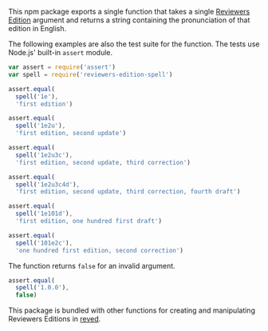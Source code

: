 This npm package exports a single function that takes a single
[Reviewers Edition][reved] argument and returns a string containing the
pronunciation of that edition in English.

[reved]: https://npmjs.com/packages/reviewers-edition-parse

The following examples are also the test suite for the function. The
tests use Node.js' built-in `assert` module.

```javascript
var assert = require('assert')
var spell = require('reviewers-edition-spell')

assert.equal(
  spell('1e'),
  'first edition')

assert.equal(
  spell('1e2u'),
  'first edition, second update')

assert.equal(
  spell('1e2u3c'),
  'first edition, second update, third correction')

assert.equal(
  spell('1e2u3c4d'),
  'first edition, second update, third correction, fourth draft')

assert.equal(
  spell('1e101d'),
  'first edition, one hundred first draft')

assert.equal(
  spell('101e2c'),
  'one hundred first edition, second correction')
```

The function returns `false` for an invalid argument.

```javascript
assert.equal(
  spell('1.0.0'),
  false)
```

This package is bundled with other functions for
creating and manipulating Reviewers Editions in
[reved](https://www.npmjs.com/packages/reved).
